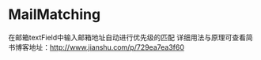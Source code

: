 # MailMatching
在邮箱textField中输入邮箱地址自动进行优先级的匹配
详细用法与原理可查看简书博客地址：http://www.jianshu.com/p/729ea7ea3f60
